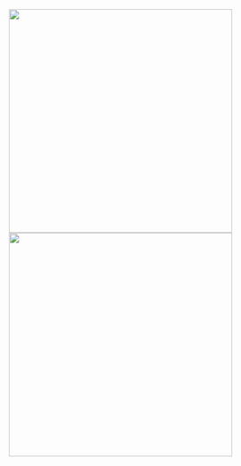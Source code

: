 <div align="center">
  <a href="https://github.com/rafaax">
     <img height="400em" src="https://github-readme-stats.vercel.app/api/top-langs/?username=rafaax&theme=dark&layout=donut-vertical&hide=html,css,hack"/>
     <img height="400em" src="https://github-readme-stats.vercel.app/api/top-langs/?username=rafaax&theme=dark&hide=html,css,hack"/>
  </a>
</div>  
